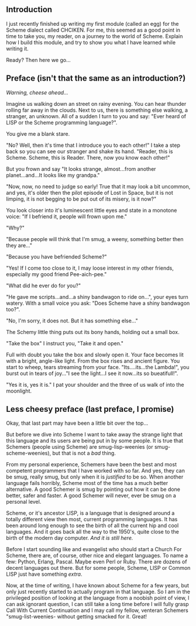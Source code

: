 <!--
.. title: The Scheme programming language AKA The CHICKEN hens nest
.. slug: chicken-scheme
.. date: 2013/07/10 10:00:00
.. tags: chicken, scheme, json rpc
-->

## Introduction

I just recently finished up writing my first module (called an egg) for the Scheme dialect called CHCIKEN.
For me, this seemed as a good point in time to take you, my reader, on a journey to the world of Scheme.
Explain how I build this module, and try to show you what I have learned while writing it.

Ready? Then here we go...

## Preface (isn't that the same as an introduction?)

*Warning, cheese ahead...*

Imagine us walking down an street on  rainy evening.
You can hear thunder rolling far away in the clouds.
Next to us, there is something else walking, a stranger, an unknown.
All of a sudden I turn to you and say: "Ever heard of LISP or the Scheme programming language?".

You give me a blank stare.

"No? Well, then it's time that I introduce you to each other!"
I take a step back so you can see our stranger and shake its hand. 
"Reader, this is Scheme. Scheme, this is Reader. There, now you know each other!"

But you frown and say "It looks strange, almost...from another planet...and...It looks like my grandpa."

"Now, now, no need to judge so early! True that it may look a bit uncommon, and yes, it's older then the pilot episode of Lost in Space, but it is not limping, it is not begging to be put out of its misery, is it now?"

You look closer into it's luminescent little eyes and state in a monotone voice: "If I befriend it, people will frown upon me."

"Why?"

"Because people will think that I'm smug, a weeny, something better then they are..."

"Because you have befriended Scheme?"

"Yes! If I come too close to it, I may loose interest in my other friends, especially my good friend Pee-aich-pee."

"What did he ever do for you?"

"He gave me scripts...and...a shiny bandwagon to ride on...", your eyes turn watery. With a small voice you ask: "Does Scheme have a shiny bandwagon too?".

"No, I'm sorry, it does not. But it has something else..."

The Schemy little thing puts out its bony hands, holding out a small box.

"Take the box" I instruct you, "Take it and open."

Full with doubt you take the box and slowly open it. Your face becomes lit with a bright, angle-like light.
From the box rises and ancient figure. You start to wheep, tears streaming from your face.
"Its....its...the Lambda!", you burst out in tears of joy..."I see the light...I see it now...its so bueatifull!".

"Yes it is, yes it is." I pat your shoulder and the three of us walk of into the moonlight.

## Less cheesy preface (last preface, I promise)

Okay, that last part may have been a little bit over the top...

But before we dive into Scheme I want to take away the strange light that this language and its users are being put in by some people.
It is true that Schemers (people using Scheme) are smug-lisp-weenies (or smug-scheme-weenies), but that is not a *bad* thing.

From my personal experience, Schemers have been the best and most competent programmers that I have worked with so far.
And yes, they can be smug, really smug, but only when it is *justified* to be so. When another language fails horribly, Scheme most of the time has a much better alternative.
A good Schemer is smug by pointing out how it can be done better, safer and faster. A good Schemer will never, ever be smug on a personal level.

Scheme, or it's ancestor LISP, is a language that is designed around a totally different view then most, current programming languages.
It has been around long enough to see the birth of all the current hip and cool languages.
And it goes back all the way to the 1950's, quite close to the birth of the modern day computer. *And it is still here.*

Before I start sounding like and evangelist who should start a Church For Scheme, there are, of course, other nice and elegant languages.
To name a few: Python, Erlang, Pascal. Maybe even Perl or Ruby. There are dozens of decent languages out there.
But for some people, Scheme, LISP or Common LISP just have something *extra*. 

Now, at the time of writing, I have known about Scheme for a few years, but only just recently started to actually program in that language.
So I am in the privileged position of looking at the language from a noobish point of view, I can ask ignorant question, I can still take a long time before I will fully grasp Call With Current Continuation and I may call my fellow, venteran Schemers "smug-list-weenies- without getting smacked for it. Great!





